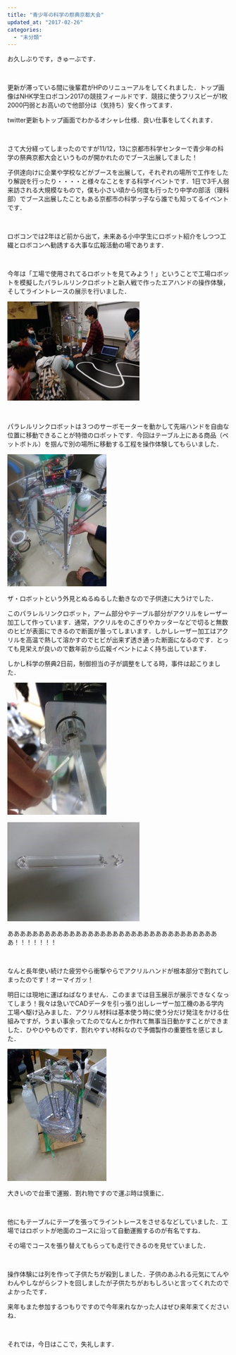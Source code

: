 ```yaml
---
title: "青少年の科学の祭典京都大会"
updated_at: "2017-02-26"
categories: 
  - "未分類"
---
```


お久しぶりです，きゅーぶです．

 

更新が滞っている間に後輩君がHPのリニューアルをしてくれました．トップ画像はNHK学生ロボコン2017の競技フィールドです．競技に使うフリスビーが1枚2000円弱とお高いので他部分は（気持ち）安く作ってます．

twitter更新もトップ画面でわかるオシャレ仕様．良い仕事をしてくれます．

 

さて大分経ってしまったのですが11/12，13に京都市科学センターで青少年の科学の祭典京都大会というものが開かれたのでブース出展してました！

子供達向けに企業や学校などがブースを出展して，それぞれの場所で工作をしたり解説を行ったり・・・・と様々なことをする科学イベントです．1日で3千人弱来訪される大規模なもので，僕も小さい頃から何度も行ったり中学の部活（理科部）でブース出展したこともある京都市の科学っ子なら誰でも知ってるイベントです．

 

ロボコンでは2年ほど前から出て，未来ある小中学生にロボット紹介をしつつ工繊とロボコンへ勧誘する大事な広報活動の場であります．

 

今年は「工場で使用されてるロボットを見てみよう！」ということで工場ロボットを模擬したパラレルリンクロボットと新人戦で作ったエアハンドの操作体験，そしてライントレースの展示を行いました．

[![](images/IMG_20161113_103339-300x225.jpg)](http://www.fortefibre.net/blog/wp-content/uploads/2017/02/IMG_20161113_103339.jpg)

 

パラレルリンクロボットは３つのサーボモーターを動かして先端ハンドを自由な位置に移動できることが特徴のロボットです．今回はテーブル上にある商品（ペットボトル）を掴んで別の場所に移動する工程を操作体験してもらいました．

[![](images/IMG_20161111_171354-e1488129834932-225x300.jpg)](http://www.fortefibre.net/blog/wp-content/uploads/2017/02/IMG_20161111_171354.jpg)

ザ・ロボットという外見とぬるぬるした動きなので子供達に大うけでした．

このパラレルリンクロボット，アーム部分やテーブル部分がアクリルをレーザー加工して作っています．通常，アクリルをのこぎりやカッターなどで切ると無数のヒビが表面にできるので断面が曇ってしまいます．しかしレーザー加工はアクリルを高温で熱して溶かすのでヒビが出来ず透き通った断面になるのです．とっても見栄えが良いので数年前から広報イベントによく持ち出しています．

しかし科学の祭典2日前，制御担当の子が調整をしてる時，事件は起こりました．

[![](images/IMG_20161111_145529-e1488130104652-225x300.jpg)](http://www.fortefibre.net/blog/wp-content/uploads/2017/02/IMG_20161111_145529.jpg)

[![](images/IMG_20161112_190019-300x225.jpg)](http://www.fortefibre.net/blog/wp-content/uploads/2017/02/IMG_20161112_190019.jpg)

あああああああああああああああああああああああああああああああああああ！！！！！！！

 

なんと長年使い続けた疲労やら衝撃やらでアクリルハンドが根本部分で割れてしまったのです！オーマイガッ！

明日には現地に運ばねばなりません．このままでは目玉展示が展示できなくなってしまう！我々は急いでCADデータを引っ張り出しレーザー加工機のある学内工場へ駆け込みました．アクリル材料は基本使う時に使う分だけ発注をかける仕組みですが，うまい事余ってたのでなんとか作れて無事当日動かすことができました．ひやひやものです．割れやすい材料なので予備製作の重要性を感じました．

[![](images/IMG_20161113_174609-e1488129897851-225x300.jpg)](http://www.fortefibre.net/blog/wp-content/uploads/2017/02/IMG_20161113_174609.jpg)

大きいので台車で運搬．割れ物ですので運ぶ時は慎重に．

 

他にもテーブルにテープを張ってライントレースをさせるなどしていました．工場ではロボットが地面のコースに沿って自動運搬するのが有名ですね．

その場でコースを張り替えてもらっても走行できるのを見せていました．

 

操作体験には列を作って子供たちが殺到しました．子供のあふれる元気にてんやわんやしながらシフトを回しましたが子供たちがおもしろいと言ってくれたのでよかったです．

来年もまた参加するつもりですので今年来れなかった人はぜひ来年来てくださいね．

 

それでは，今日はここで，失礼します．
